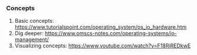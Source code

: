 ### Concepts
1. Basic concepts: https://www.tutorialspoint.com/operating_system/os_io_hardware.htm
2. Dig deeper: https://www.omscs-notes.com/operating-systems/io-management/
3. Visualizing concepts: https://www.youtube.com/watch?v=F18RiREDkwE